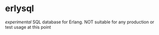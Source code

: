 # erlysql
*experimental* SQL database for Erlang. NOT suitable for any production or test usage at this point
